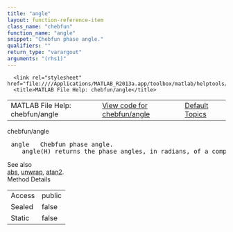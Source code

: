 ```yaml
---
title: "angle"
layout: function-reference-item
class_name: "chebfun"
function_name: "angle"
snippet: "Chebfun phase angle."
qualifiers: ""
return_type: "varargout"
arguments: "(rhs1)"
---
```


<html>
   <head>
      <meta http-equiv="Content-Type" content="text/html; charset=utf-8">
   
      <link rel="stylesheet" href="file:////Applications/MATLAB_R2013a.app/toolbox/matlab/helptools/private/helpwin.css">
      <title>MATLAB File Help: chebfun/angle</title>
   </head>
   <body>
      <!--Single-page help-->
      <table border="0" cellspacing="0" width="100%">
         <tr class="subheader">
            <td class="headertitle">MATLAB File Help: chebfun/angle</td>
            <td class="subheader-left"><a href="matlab:edit chebfun/angle">View code for chebfun/angle</a></td>
            <td class="subheader-right"><a href="matlab:helpwin">Default Topics</a></td>
         </tr>
      </table>
      <div class="title">chebfun/angle</div>
      <div class="helptext"><pre><!--helptext --> <span class="helptopic">angle</span>   Chebfun phase angle.
    <span class="helptopic">angle</span>(H) returns the phase angles, in radians, of a complex-valued CHEBFUN.</pre></div><!--after help --><!--seeAlso--><div class="footerlinktitle">See also</div><div class="footerlink"> <a href="matlab:helpwin chebfun/abs">abs</a>, <a href="matlab:helpwin chebfun/unwrap">unwrap</a>, <a href="matlab:helpwin chebfun/atan2">atan2</a>.
</div>
      <!--Method-->
      <div class="sectiontitle">Method Details</div>
      <table class="class-details">
         <tr>
            <td class="class-detail-label">Access</td>
            <td>public</td>
         </tr>
         <tr>
            <td class="class-detail-label">Sealed</td>
            <td>false</td>
         </tr>
         <tr>
            <td class="class-detail-label">Static</td>
            <td>false</td>
         </tr>
      </table>
   </body>
</html>
